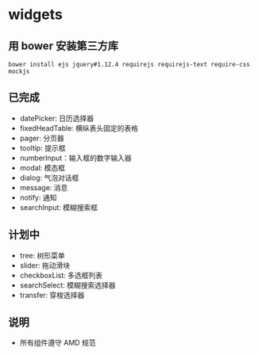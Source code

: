 # widgets

## 用 bower 安装第三方库

```
bower install ejs jquery#1.12.4 requirejs requirejs-text require-css mockjs
```

## 已完成

* datePicker: 日历选择器
* fixedHeadTable: 横纵表头固定的表格
* pager: 分页器
* tooltip: 提示框
* numberInput：输入框的数字输入器
* modal: 模态框
* dialog: 气泡对话框
* message: 消息
* notify: 通知
* searchInput: 模糊搜索框

## 计划中

* tree: 树形菜单
* slider: 拖动滑块
* checkboxList: 多选框列表
* searchSelect: 模糊搜索选择器
* transfer: 穿梭选择器

## 说明

* 所有组件遵守 AMD 规范